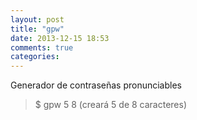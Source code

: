 ```yaml
---
layout: post
title: "gpw"
date: 2013-12-15 18:53
comments: true
categories: 
---
```

Generador de contraseñas pronunciables

>$ gpw 5 8  (creará 5 de 8 caracteres)

